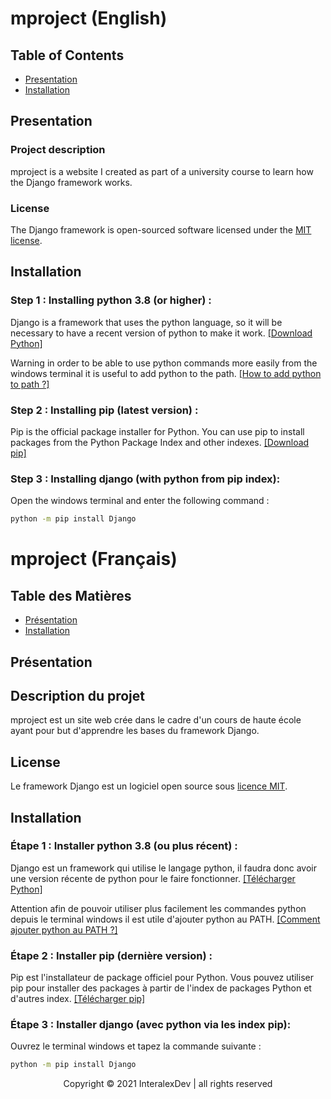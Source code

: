 # mproject (English)

## Table of Contents
  * [Presentation](#chapter-1-en)
  * [Installation](#chapter-2-en)

## Presentation <a name="chapter-1-en"></a>

### Project description
mproject is a website I created as part of a university course to learn how the Django framework works.

### License
The Django framework is open-sourced software licensed under the [MIT license](https://opensource.org/licenses/MIT).

## Installation <a name="chapter-1-en"></a>

### Step 1 : Installing python 3.8 (or higher) :
Django is a framework that uses the python language, so it will be necessary to have a recent version of python to make it work.
<a href="https://www.python.org/downloads/">[Download Python]</a>

Warning in order to be able to use python commands more easily from the windows terminal it is useful to add python to the path.
<a href="https://datatofish.com/add-python-to-windows-path/">[How to add python to path ?]</a>

### Step 2 : Installing pip (latest version) :
Pip is the official package installer for Python. You can use pip to install packages from the Python Package Index and other indexes.
<a href="https://pypi.org/project/pip/">[Download pip]</a>

### Step 3 : Installing django (with python from pip index):
Open the windows terminal and enter the following command :
```bash
python -m pip install Django 
```

# mproject (Français)

## Table des Matières
  * [Présentation](#chapter-1-fr)
  * [Installation](#chapter-2-fr)

## Présentation <a name="chapter-1-fr"></a>

## Description du projet
mproject est un site web crée dans le cadre d'un cours de haute école ayant pour but d'apprendre les bases du framework Django.

## License
Le framework Django est un logiciel open source sous [licence MIT](https://opensource.org/licenses/MIT).

## Installation <a name="chapter-1-fr"></a>

### Étape 1 : Installer python 3.8 (ou plus récent) :
Django est un framework qui utilise le langage python, il faudra donc avoir une version récente de python pour le faire fonctionner.
<a href="https://www.python.org/downloads/">[Télécharger Python]</a>

Attention afin de pouvoir utiliser plus facilement les commandes python depuis le terminal windows il est utile d'ajouter python au PATH.
<a href="https://datatofish.com/add-python-to-windows-path/">[Comment ajouter python au PATH ?]</a>

### Étape 2 : Installer pip (dernière version) :
Pip est l'installateur de package officiel pour Python. Vous pouvez utiliser pip pour installer des packages à partir de l'index de packages Python et d'autres index.
<a href="https://pypi.org/project/pip/">[Télécharger pip]</a>

### Étape 3 : Installer django (avec python via les index pip):
Ouvrez le terminal windows et tapez la commande suivante :
```bash
python -m pip install Django 
```

<p align="center">Copyright © 2021 InteralexDev | all rights reserved</p>